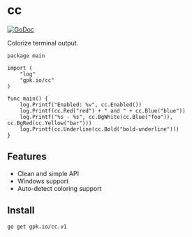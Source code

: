 # cc

[![GoDoc](https://godoc.org/gpk.io/cc?status.svg)](https://godoc.org/gpk.io/cc)

Colorize terminal output.

```golang
package main

import (
	"log"
	"gpk.io/cc"
)

func main() {
	log.Printf("Enabled: %v", cc.Enabled())
	log.Printf(cc.Red("red") + " and " + cc.Blue("blue"))
	log.Printf("%s - %s", cc.BgWhite(cc.Blue("foo")), cc.BgRed(cc.Yellow("bar")))
	log.Printf(cc.Underline(cc.Bold("bold-underline")))
}
```

## Features
- Clean and simple API
- Windows support
- Auto-detect coloring support

## Install

```bash
go get gpk.io/cc.v1
```

